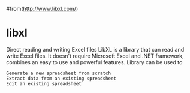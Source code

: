 #from(http://www.libxl.com/)
# libxl
Direct reading and writing Excel files
LibXL is a library that can read and write Excel files. It doesn't require Microsoft Excel and .NET framework, combines an easy to use and powerful features. Library can be used to

    Generate a new spreadsheet from scratch
    Extract data from an existing spreadsheet
    Edit an existing spreadsheet



